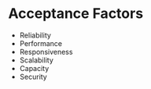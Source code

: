 # Acceptance Factors

* Reliability
* Performance
* Responsiveness
* Scalability
* Capacity
* Security 